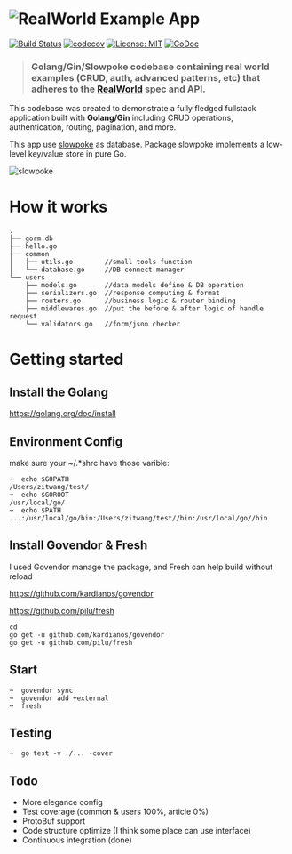 # ![RealWorld Example App](logo.png)


[![Build Status](https://travis-ci.org/wangzitian0/golang-gin-starter-kit.svg?branch=master)](https://travis-ci.org/wangzitian0/golang-gin-starter-kit)
[![codecov](https://codecov.io/gh/wangzitian0/golang-gin-starter-kit/branch/master/graph/badge.svg)](https://codecov.io/gh/wangzitian0/golang-gin-starter-kit)
[![License: MIT](https://img.shields.io/badge/License-MIT-yellow.svg)](https://github.com/wangzitian0/golang-gin-starter-kit/blob/master/LICENSE)
[![GoDoc](https://godoc.org/github.com/wangzitian0/golang-gin-starter-kit?status.svg)](https://godoc.org/github.com/wangzitian0/golang-gin-starter-kit)

> ### Golang/Gin/Slowpoke codebase containing real world examples (CRUD, auth, advanced patterns, etc) that adheres to the [RealWorld](https://github.com/gothinkster/realworld) spec and API.


This codebase was created to demonstrate a fully fledged fullstack application built with **Golang/Gin** including CRUD operations, authentication, routing, pagination, and more.


This app use [slowpoke](https://github.com/recoilme/slowpoke) as database. Package slowpoke implements a low-level key/value store in pure Go.

![slowpoke](http://tggram.com/media/recoilme/photos/file_488344.jpg)


# How it works
```
.
├── gorm.db
├── hello.go
├── common
│   ├── utils.go        //small tools function
│   └── database.go     //DB connect manager
└── users
    ├── models.go       //data models define & DB operation
    ├── serializers.go  //response computing & format
    ├── routers.go      //business logic & router binding
    ├── middlewares.go  //put the before & after logic of handle request
    └── validators.go   //form/json checker
```

# Getting started

## Install the Golang
https://golang.org/doc/install
## Environment Config
make sure your ~/.*shrc have those varible:
```
➜  echo $GOPATH
/Users/zitwang/test/
➜  echo $GOROOT
/usr/local/go/
➜  echo $PATH
...:/usr/local/go/bin:/Users/zitwang/test//bin:/usr/local/go//bin
```
## Install Govendor & Fresh
I used Govendor manage the package, and Fresh can help build without reload

https://github.com/kardianos/govendor

https://github.com/pilu/fresh
```
cd 
go get -u github.com/kardianos/govendor
go get -u github.com/pilu/fresh
```

## Start
```
➜  govendor sync
➜  govendor add +external
➜  fresh
```


## Testing
```
➜  go test -v ./... -cover
```

## Todo
- More elegance config
- Test coverage (common & users 100%, article 0%)
- ProtoBuf support
- Code structure optimize (I think some place can use interface)
- Continuous integration (done)
